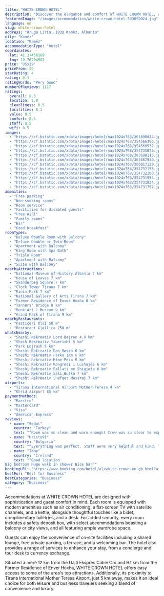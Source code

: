```yaml
---
title: "WHITE CROWN HOTEL"
description: "Discover the elegance and comfort of WHITE CROWN HOTEL, a premier destination located just 8."
featuredImage: "/images/accommodation/white-crown-hotel-303690024.jpg"
language: en
slug: white-crown-hotel
address: "Rruga Liria, 1030 Kamëz, Albania"
city: "Kamëz"
location: "Kamëz"
accommodationType: "hotel"
coordinates:
  lat: 41.37450169
  lng: 19.76294982
price: "US$39"
priceFrom: 39
starRating: 4
rating: 8.3
ratingWords: "Very Good"
numberOfReviews: 1117
ratings:
  overall: 8.3
  location: 7.8
  cleanliness: 8.5
  facilities: 8.1
  value: 8.5
  comfort: 8.5
  staff: 8.5
  wifi: 8.5
images:
  - "https://cf.bstatic.com/xdata/images/hotel/max1024x768/303690024.jpg?k=3fd17f17171486ebfc1b917ada011e8e892f7a7ec6879e0afddc431ca33562b2&o=&hp=1"
  - "https://cf.bstatic.com/xdata/images/hotel/max1024x768/354566396.jpg?k=6f3c626348d8a9d5599c92b043f7e7682531f2d509d72b577baf975a40cf74f3&o=&hp=1"
  - "https://cf.bstatic.com/xdata/images/hotel/max1024x768/354566532.jpg?k=8cd6476cadb455da714fee2fac45d569dbda4227354861fe4911b0a1505f917d&o=&hp=1"
  - "https://cf.bstatic.com/xdata/images/hotel/max1024x768/354731875.jpg?k=659188314b83d16dfb844402c2c146d58a544c4d0bac7b3a09184ff0a2325865&o=&hp=1"
  - "https://cf.bstatic.com/xdata/images/hotel/max1024x768/303698115.jpg?k=3475e18de63d2af0762e170a85379d582d834e6dbcb1450999d0d6363574a156&o=&hp=1"
  - "https://cf.bstatic.com/xdata/images/hotel/max1024x768/303687930.jpg?k=88968de3fdd86d84c6b819df81ff15f0b31844801b9ed1b74884abe849d2f2b4&o=&hp=1"
  - "https://cf.bstatic.com/xdata/images/hotel/max1024x768/380017129.jpg?k=7bd508d6fb0ff14c0dec452c4a3174aa1e220ceed3db86d9b38a53fe3eb1b992&o=&hp=1"
  - "https://cf.bstatic.com/xdata/images/hotel/max1024x768/354732153.jpg?k=8991f0d2e3babc348bd446e4c5a96af964d5482e9a81a27e01efd04ea5814c57&o=&hp=1"
  - "https://cf.bstatic.com/xdata/images/hotel/max1024x768/354732100.jpg?k=3ac9e16de4ed725fbc96874b5ab05bbfd0b9d9fae1426d6a44dcd07bd48a43f3&o=&hp=1"
  - "https://cf.bstatic.com/xdata/images/hotel/max1024x768/354731954.jpg?k=67dff84af56fdacd2eb82ee796f0ab83c1b03e6061df068597767b50f2958a5d&o=&hp=1"
  - "https://cf.bstatic.com/xdata/images/hotel/max1024x768/354731824.jpg?k=100932377855471f8b9aa0135b9753d1598027ed0c7ea3840104f46fd7c60bf6&o=&hp=1"
  - "https://cf.bstatic.com/xdata/images/hotel/max1024x768/354731757.jpg?k=fafe9e0248ee05c70927add583ea4b6412784a182bd0232c4af6be0ccf373a31&o=&hp=1"
amenities:
  - "Free parking"
  - "Non-smoking rooms"
  - "Room service"
  - "Facilities for disabled guests"
  - "Free WiFi"
  - "Family rooms"
  - "Bar"
  - "Good breakfast"
roomTypes:
  - "Deluxe Double Room with Balcony"
  - "Deluxe Double or Twin Room"
  - "Apartment with Balcony"
  - "King Room with Spa Bath"
  - "Triple Room"
  - "Apartment with Balcony"
  - "Suite with Balcony"
nearbyAttractions:
  - "National Museum of History Albania 7 km"
  - "House of Leaves 7 km"
  - "Skanderbeg Square 7 km"
  - "Clock Tower Tirana 7 km"
  - "Rinia Park 7 km"
  - "National Gallery of Arts Tirana 7 km"
  - "Former Residence of Enver Hoxha 8 km"
  - "Tanners' Bridge 8 km"
  - "Bunk'Art 1 Museum 9 km"
  - "Grand Park of Tirana 9 km"
nearbyRestaurants:
  - "Pastiçeri Olsi 50 m"
  - "Restorant Gjallica 250 m"
whatsNearby:
  - "Sheshi Rekreativ Lord Bajron 4.8 km"
  - "Shesh Rekreativ Yzberisht 5 km"
  - "Park Lojrash 5 km"
  - "Sheshi Rekreativ Don Bosko 6 km"
  - "Sheshi Rekreativ Parku 1Km 6 km"
  - "Sheshi Rekreativ Mine Peza 6 km"
  - "Sheshi Rekreativ Kongresi i Lushnjës 6 km"
  - "Sheshi Rekreativ Pallati me Shigjeta 6 km"
  - "Sheshi Rekreativ Sali Butka 7 km"
  - "Sheshi Rekreativ Shefqet Musaraj 7 km"
airports:
  - "Tirana International Airport Mother Teresa 4 km"
  - "Ohrid Airport 85 km"
paymentMethods:
  - "Maestro"
  - "Mastercard"
  - "Visa"
  - "American Express"
reviews:
  - name: "Sedat"
    country: "Turkey"
    text: "“Room was so clean and warm enought Crew was so clear to explain everything and helpful Breakfast was so rich , check in and checkout was so fast Stay again”"
  - name: "Hristo91"
    country: "Bulgaria"
    text: "“Everything was perfect. Staff were very helpful and kind. Then is my home in Albania 👍🏻”"
  - name: "Tony"
    country: "Ireland"
    text: "“Good location
Big bedroom Huge walk in shower Nice bar”"
bookingURL: "https://www.booking.com/hotel/al/white-crown.en-gb.html?aid=8035640"
bestFor: "Best for Business"
bestCategories: "Business"
category: "Business"
---
```


Accommodations at WHITE CROWN HOTEL are designed with sophistication and guest comfort in mind. Each room is equipped with modern amenities such as air conditioning, a flat-screen TV with satellite channels, and a kettle, alongside thoughtful touches like a bidet, complimentary toiletries, and a desk. For added security, every room includes a safety deposit box, with select accommodations boasting a balcony or city views, and all featuring ample wardrobe space.

Guests can enjoy the convenience of on-site facilities including a shared lounge, free private parking, a terrace, and a welcoming bar. The hotel also provides a range of services to enhance your stay, from a concierge and tour desk to currency exchange.

Situated a mere 12 km from the Dajti Ekspres Cable Car and 9.1 km from the Former Residence of Enver Hoxha, WHITE CROWN HOTEL offers easy access to some of the area's top attractions. Additionally, its proximity to Tirana International Mother Teresa Airport, just 5 km away, makes it an ideal choice for both leisure and business travelers seeking a blend of convenience and luxury.